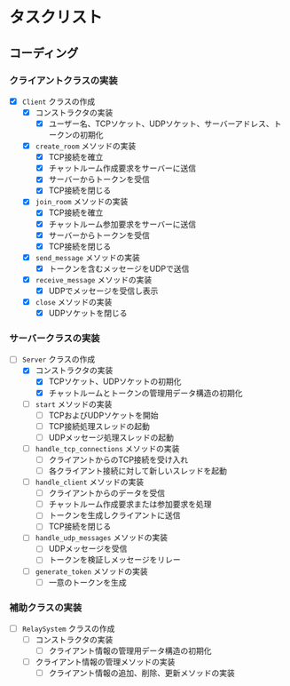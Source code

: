 # タスクリスト

## コーディング

### クライアントクラスの実装
- [x] `Client` クラスの作成
  - [x] コンストラクタの実装
    - [x] ユーザー名、TCPソケット、UDPソケット、サーバーアドレス、トークンの初期化
  - [x] `create_room` メソッドの実装
    - [x] TCP接続を確立
    - [x] チャットルーム作成要求をサーバーに送信
    - [x] サーバーからトークンを受信
    - [x] TCP接続を閉じる
  - [x] `join_room` メソッドの実装
    - [x] TCP接続を確立
    - [x] チャットルーム参加要求をサーバーに送信
    - [x] サーバーからトークンを受信
    - [x] TCP接続を閉じる
  - [x] `send_message` メソッドの実装
    - [x] トークンを含むメッセージをUDPで送信
  - [x] `receive_message` メソッドの実装
    - [x] UDPでメッセージを受信し表示
  - [x] `close` メソッドの実装
    - [x] UDPソケットを閉じる

### サーバークラスの実装
- [ ] `Server` クラスの作成
  - [x] コンストラクタの実装
    - [x] TCPソケット、UDPソケットの初期化
    - [x] チャットルームとトークンの管理用データ構造の初期化
  - [ ] `start` メソッドの実装
    - [ ] TCPおよびUDPソケットを開始
    - [ ] TCP接続処理スレッドの起動
    - [ ] UDPメッセージ処理スレッドの起動
  - [ ] `handle_tcp_connections` メソッドの実装
    - [ ] クライアントからのTCP接続を受け入れ
    - [ ] 各クライアント接続に対して新しいスレッドを起動
  - [ ] `handle_client` メソッドの実装
    - [ ] クライアントからのデータを受信
    - [ ] チャットルーム作成要求または参加要求を処理
    - [ ] トークンを生成しクライアントに送信
    - [ ] TCP接続を閉じる
  - [ ] `handle_udp_messages` メソッドの実装
    - [ ] UDPメッセージを受信
    - [ ] トークンを検証しメッセージをリレー
  - [ ] `generate_token` メソッドの実装
    - [ ] 一意のトークンを生成

### 補助クラスの実装
- [ ] `RelaySystem` クラスの作成
  - [ ] コンストラクタの実装
    - [ ] クライアント情報の管理用データ構造の初期化
  - [ ] クライアント情報の管理メソッドの実装
    - [ ] クライアント情報の追加、削除、更新メソッドの実装
